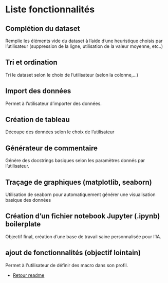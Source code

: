 # Liste fonctionnalités

## Complétion du dataset

Remplie les éléments vide du dataset à l’aide d’une heuristique choisis par l’utilisateur (suppression de la ligne, utilisation de la valeur moyenne, etc..)

## Tri et ordination

Tri le dataset selon le choix de l’utilisateur (selon la colonne,...)

## Import des données

Permet à l’utilisateur d’importer des données.

## Création de tableau

Découpe des données selon le choix de l’utilisateur  

## Générateur de commentaire

Génère des docstrings basiques selon les paramètres donnés par l’utilisateur.

## Traçage de graphiques (matplotlib, seaborn)

Utilisation de seaborn pour automatiquement générer une visualisation basique des données

## Création d’un fichier notebook Jupyter (.ipynb) boilerplate

Objectif final, création d’une base de travail saine personnalisée pour l’IA.

## ajout de fonctionnalités (objectif lointain)

Permet à l'utilisateur de définir des macro dans son profil.

* [Retour readme](../README.md)
